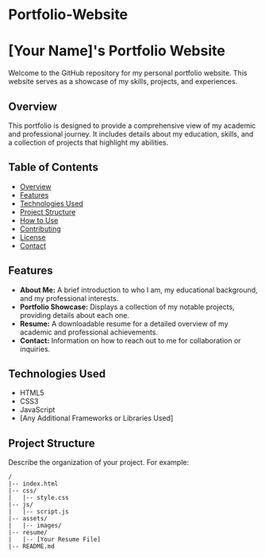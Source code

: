 # Portfolio-Website
# [Your Name]'s Portfolio Website

Welcome to the GitHub repository for my personal portfolio website. This website serves as a showcase of my skills, projects, and experiences.

## Overview

This portfolio is designed to provide a comprehensive view of my academic and professional journey. It includes details about my education, skills, and a collection of projects that highlight my abilities.

## Table of Contents

- [Overview](#overview)
- [Features](#features)
- [Technologies Used](#technologies-used)
- [Project Structure](#project-structure)
- [How to Use](#how-to-use)
- [Contributing](#contributing)
- [License](#license)
- [Contact](#contact)

## Features

- **About Me:** A brief introduction to who I am, my educational background, and my professional interests.
- **Portfolio Showcase:** Displays a collection of my notable projects, providing details about each one.
- **Resume:** A downloadable resume for a detailed overview of my academic and professional achievements.
- **Contact:** Information on how to reach out to me for collaboration or inquiries.

## Technologies Used

- HTML5
- CSS3
- JavaScript
- [Any Additional Frameworks or Libraries Used]

## Project Structure

Describe the organization of your project. For example:

```plaintext
/
|-- index.html
|-- css/
|   |-- style.css
|-- js/
|   |-- script.js
|-- assets/
|   |-- images/
|-- resume/
|   |-- [Your Resume File]
|-- README.md
